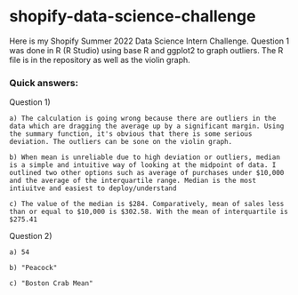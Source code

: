 # shopify-data-science-challenge
Here is my Shopify Summer 2022 Data Science Intern Challenge. 
Question 1 was done in R (R Studio) using base R and ggplot2 to graph outliers. The R file is in the repository as well as the violin graph. 

### Quick answers:
  Question 1)
    
    a) The calculation is going wrong because there are outliers in the data which are dragging the average up by a significant margin. Using the summary function, it's obvious that there is some serious deviation. The outliers can be sone on the violin graph.
    
    b) When mean is unreliable due to high deviation or outliers, median is a simple and intuitive way of looking at the midpoint of data. I outlined two other options such as average of purchases under $10,000 and the average of the interquartile range. Median is the most intiuitve and easiest to deploy/understand
    
    c) The value of the median is $284. Comparatively, mean of sales less than or equal to $10,000 is $302.58. With the mean of interquartile is $275.41
  
  Question 2)
    
    a) 54
    
    b) "Peacock"
    
    c) "Boston Crab Mean"
